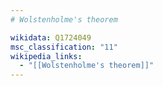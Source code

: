 ```yaml
---
# Wolstenholme's theorem

wikidata: Q1724049
msc_classification: "11"
wikipedia_links:
  - "[[Wolstenholme's theorem]]"
---
```

